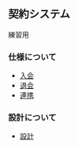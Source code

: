 ## 契約システム
練習用

### 仕様について
+ [入会](doc/入会.md)
+ [退会](doc/退会.md)
+ [連携](doc/連携.md)

### 設計について
+ [設計](doc/設計.md)
